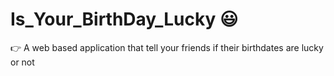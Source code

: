# Is_Your_BirthDay_Lucky 😃

👉 A web based application that tell your friends if their birthdates are lucky or not
